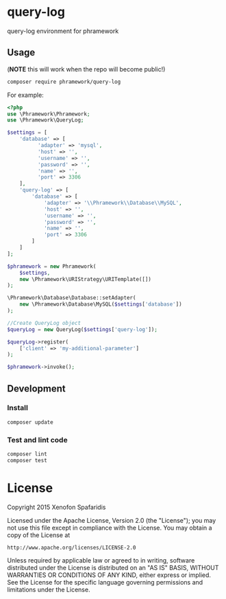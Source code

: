 # query-log
query-log environment for phramework

## Usage
(**NOTE** this will work when the repo will become public!)

```bash
composer require phramework/query-log
```

For example:

```php
<?php
use \Phramework\Phramework;
use \Phramework\QueryLog;

$settings = [
    'database' => [
          'adapter' => 'mysql',
          'host' => '',
          'username' => '',
          'password' => '',
          'name' => '',
          'port' => 3306
    ],
    'query-log' => [
        'database' => [
            'adapter' => '\\Phramework\\Database\\MySQL',
            'host' => '',
            'username' => '',
            'password' => '',
            'name' => '',
            'port' => 3306
        ]
    ]
];

$phramework = new Phramework(
    $settings,
    new \Phramework\URIStrategy\URITemplate([])
);

\Phramework\Database\Database::setAdapter(
    new \Phramework\Database\MySQL($settings['database'])
);

//Create QueryLog object
$queryLog = new QueryLog($settings['query-log']);

$queryLog->register(
    ['client' => 'my-additional-parameter']
);

$phramework->invoke();
```

## Development
### Install

```bash
composer update
```

### Test and lint code

```bash
composer lint
composer test
```

# License
Copyright 2015 Xenofon Spafaridis

Licensed under the Apache License, Version 2.0 (the "License"); you may not use this file except in compliance with the License. You may obtain a copy of the License at

```
http://www.apache.org/licenses/LICENSE-2.0
```

Unless required by applicable law or agreed to in writing, software distributed under the License is distributed on an "AS IS" BASIS, WITHOUT WARRANTIES OR CONDITIONS OF ANY KIND, either express or implied. See the License for the specific language governing permissions and limitations under the License.
